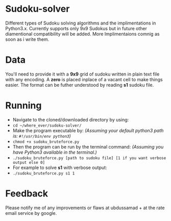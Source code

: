# Sudoku-solver
Different types of Sudoku solving algorithms and the implimentations in Python3.x.
Currently supports only 9x9 Sudokus but in future other diamentional compatibility
will be added.
More Implimentaions comnig as soon as i write them.

# Data
You'll need to provide it with a **9x9** grid of sudoku written in plain text file with any encoding.
A **zero** is placed inplace of a vacant cell to make things easier.
The format can be futher understood by reading **s1** sudoku file.

# Running
* Navigate to the cloned/downloaded directory by using:
* `cd ~/where_ever/sudoku-solver/`
* Make the program executable by: *(Assuming your default python3 path is: `#!/usr/bin/env python3`)*
* `chmod +x sudoku_bruteforce.py`
* Then the program can be run by the terminal command: *(Assuming you have Python3 available in the terminal.)*
* `./sudoku_bruteforce.py [path to sudoku file] [1 if you want verbose output else 0]`
* For example to solve **s1** with verbose output:
* `./sudoku_bruteforce.py s1 1`

# Feedback
Please notify me of any improvements or flaws at ubdussamad + at the rate email service by google.
